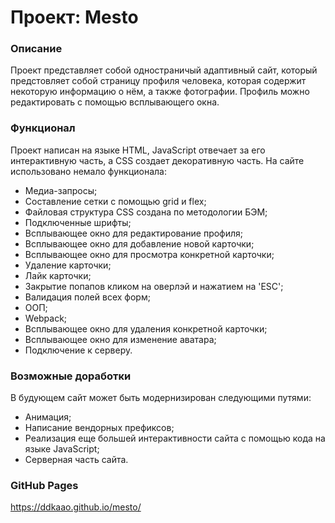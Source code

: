 # Проект: Mesto

### Описание
Проект представляет собой одностраничый адаптивный сайт, который предстовляет собой страницу профиля человека, которая содержит некоторую информацию о нём, а также фотографии. Профиль можно редактировать с помощью всплывающего окна. 

### Функционал 
Проект написан на языке HTML, JavaScript отвечает за его интерактивную часть, а CSS создает декоративную часть. На сайте использовано немало функционала:
* Медиа-запросы;
* Составление сетки с помощью grid и flex;
* Файловая структура CSS создана по методологии БЭМ;
* Подключенные шрифты;
* Всплывающее окно для редактирование профиля;
* Всплывающее окно для добавление новой карточки;
* Всплывающее окно для просмотра конкретной карточки;
* Удаление карточки;
* Лайк карточки;
* Закрытие попапов кликом на оверлэй и нажатием на 'ESC';
* Валидация полей всех форм;
* ООП;
* Webpack;
* Всплывающее окно для удаления конкретной карточки;
* Всплывающее окно для изменение аватара;
* Подключение к серверу.

### Возможные доработки
В будующем сайт может быть модернизирован следующими путями:
* Анимация;
* Написание вендорных префиксов;
* Реализация еще большей интерактивности сайта с помощью кода на языке JavaScript;
* Серверная часть сайта.

### GitHub Pages
https://ddkaao.github.io/mesto/
